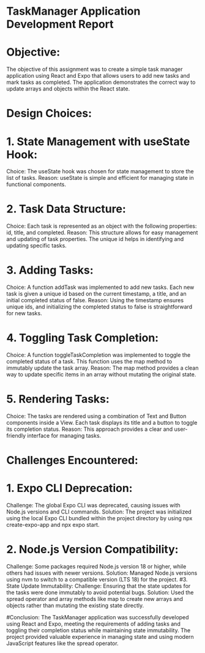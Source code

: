 
# TaskManager Application Development Report

# Objective:

The objective of this assignment was to create a simple task manager application using React and Expo that allows users to add new tasks and mark tasks as completed. The application demonstrates the correct way to update arrays and objects within the React state.

# Design Choices:
# 1. State Management with useState Hook:
Choice: The useState hook was chosen for state management to store the list of tasks.
Reason: useState is simple and efficient for managing state in functional components.

# 2. Task Data Structure:
Choice: Each task is represented as an object with the following properties: id, title, and completed.
Reason: This structure allows for easy management and updating of task properties. The unique id helps in identifying and updating specific tasks.
# 3. Adding Tasks:
Choice: A function addTask was implemented to add new tasks. Each new task is given a unique id based on the current timestamp, a title, and an initial completed status of false.
Reason: Using the timestamp ensures unique ids, and initializing the completed status to false is straightforward for new tasks.
# 4. Toggling Task Completion:
Choice: A function toggleTaskCompletion was implemented to toggle the completed status of a task. This function uses the map method to immutably update the task array.
Reason: The map method provides a clean way to update specific items in an array without mutating the original state.
# 5. Rendering Tasks:
Choice: The tasks are rendered using a combination of Text and Button components inside a View. Each task displays its title and a button to toggle its completion status.
Reason: This approach provides a clear and user-friendly interface for managing tasks.

# Challenges Encountered:

# 1. Expo CLI Deprecation:
Challenge: The global Expo CLI was deprecated, causing issues with Node.js versions and CLI commands.
Solution: The project was initialized using the local Expo CLI bundled within the project directory by using npx create-expo-app and npx expo start.
# 2. Node.js Version Compatibility:
Challenge: Some packages required Node.js version 18 or higher, while others had issues with newer versions.
Solution: Managed Node.js versions using nvm to switch to a compatible version (LTS 18) for the project.
#3. State Update Immutability:
Challenge: Ensuring that the state updates for the tasks were done immutably to avoid potential bugs.
Solution: Used the spread operator and array methods like map to create new arrays and objects rather than mutating the existing state directly.

#Conclusion:
The TaskManager application was successfully developed using React and Expo, meeting the requirements of adding tasks and toggling their completion status while maintaining state immutability. The project provided valuable experience in managing state and using modern JavaScript features like the spread operator.
